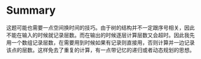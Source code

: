 # Summary
这题可能也需要一点空间换时间的技巧。由于树的结构并不一定跟序号相关，因此不能在输入的时候就记录层数。而在输出的时候逐层计算层数又会超时。因此我先用一个数组记录层数，在需要用到时候如果有记录则直接用，否则计算并一边记录该点的层数。这样免去了重复的计算，有一点带记忆的递归或者动态规划的思想。
